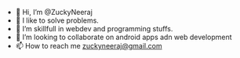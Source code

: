 - 👋 Hi, I’m @ZuckyNeeraj
- 👀 I like to solve problems.
- 🌱 I’m skillfull in webdev and programming stuffs.
- 💞️ I’m looking to collaborate on android apps adn web development
- 📫 How to reach me zuckyneeraj@gmail.com

<!---
ZuckyNeeraj/ZuckyNeeraj is a ✨ special ✨ repository because its `README.md` (this file) appears on your GitHub profile.
You can click the Preview link to take a look at your changes.
--->
